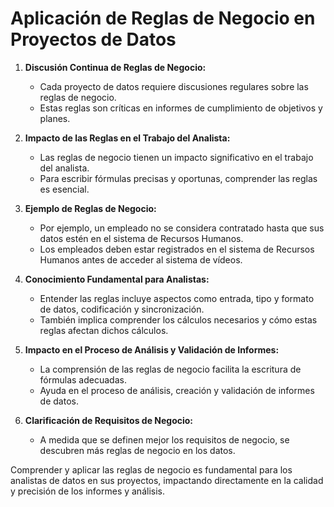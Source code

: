 # Aplicación de Reglas de Negocio en Proyectos de Datos

1. **Discusión Continua de Reglas de Negocio:**
   - Cada proyecto de datos requiere discusiones regulares sobre las reglas de negocio.
   - Estas reglas son críticas en informes de cumplimiento de objetivos y planes.

2. **Impacto de las Reglas en el Trabajo del Analista:**
   - Las reglas de negocio tienen un impacto significativo en el trabajo del analista.
   - Para escribir fórmulas precisas y oportunas, comprender las reglas es esencial.

3. **Ejemplo de Reglas de Negocio:**
   - Por ejemplo, un empleado no se considera contratado hasta que sus datos estén en el sistema de Recursos Humanos.
   - Los empleados deben estar registrados en el sistema de Recursos Humanos antes de acceder al sistema de vídeos.

4. **Conocimiento Fundamental para Analistas:**
   - Entender las reglas incluye aspectos como entrada, tipo y formato de datos, codificación y sincronización.
   - También implica comprender los cálculos necesarios y cómo estas reglas afectan dichos cálculos.

5. **Impacto en el Proceso de Análisis y Validación de Informes:**
   - La comprensión de las reglas de negocio facilita la escritura de fórmulas adecuadas.
   - Ayuda en el proceso de análisis, creación y validación de informes de datos.

6. **Clarificación de Requisitos de Negocio:**
   - A medida que se definen mejor los requisitos de negocio, se descubren más reglas de negocio en los datos.

Comprender y aplicar las reglas de negocio es fundamental para los analistas de datos en sus proyectos, impactando directamente en la calidad y precisión de los informes y análisis.
